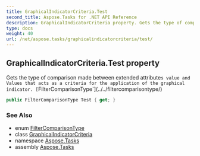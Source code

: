 ```yaml
---
title: GraphicalIndicatorCriteria.Test
second_title: Aspose.Tasks for .NET API Reference
description: GraphicalIndicatorCriteria property. Gets the type of comparison made between extended attributes value and Values that acts as a criteria for the application of the graphical indicator. FilterComparisonType
type: docs
weight: 40
url: /net/aspose.tasks/graphicalindicatorcriteria/test/
---
```

## GraphicalIndicatorCriteria.Test property

Gets the type of comparison made between extended attribute`s value and Values that acts as a criteria for the application of the graphical indicator. [`FilterComparisonType`](../../filtercomparisontype/)

```csharp
public FilterComparisonType Test { get; }
```

### See Also

* enum [FilterComparisonType](../../filtercomparisontype/)
* class [GraphicalIndicatorCriteria](../)
* namespace [Aspose.Tasks](../../graphicalindicatorcriteria/)
* assembly [Aspose.Tasks](../../../)


